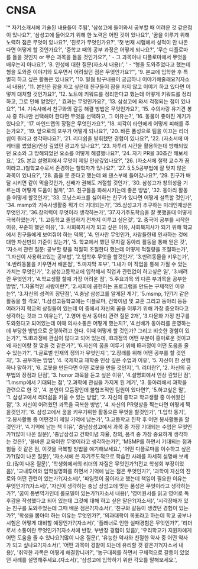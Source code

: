 # CNSA



 '* 자기소개서에 기술된 내용들이 주됨',
 '삼성고에 들어와서 공부할 때 어려운 것 같은점이 있나요?',
 '삼성고에 들어오기 위해 한 노력은 어떤 것이 있나요?',
 '꿈을 이루기 위해 노력하 점은 무엇이 있나요?',
 '진로가 무엇인가요?',
 '첫 번재 시험에서 성적이 안 나온다면 어떻게 할 것인가요?',
 '중학교 때의 공부 과정은 어떻게 되나요?',
 '무슨 디플로마를 들을 것인지 or 무슨 과목을 들을 것인가요?',
 '    - 그 과목이나 디플로마에서 무엇을 배우는지 아나요?',
 '8. 인성에 대한 질문(자소서 내용):',
 '   - “형을 도와주었다고 했는데 형을 도와준 이야기와 도우면서 어려웠던 점은 무엇인가요?”',
 '9. 본교에 입학한 후 특별히 하고 싶은 활동은 있나요?',
 '10. 밀웜 탐구내용이 궁금하니 이야기해줄래요?(자소서 내용)',
 '11. 본인은 잠을 자고 싶은데 친구들이 잠을 자지 않고 이야기 하고 있다면 어떻게 대처할 것인가요?',
 '12. 노트에 키워드를 정리한다고 했는데 어떻게 키워드를 정리하고, 그로 인해 얻었던',
 '    효과는 무엇인가요?',
 '13. 삼성고에 와서 걱정되는 점이 있나요?',
 '14. 기숙사에서 친구와의 갈등 해결 방법은 무엇인가요?',
 '15. 수의사랑 유기견 봉사 중 하나만 선택해야 한다면 무엇을 선택하고, 그 이유는?',
 '16. 동물이 좋아진 계기가 있나요?',
 '17. 마인드맵의 장점은 무엇인가요?',
 '18. 지각이 타인에게 어떻게 피해를 주는가요?',
 '19. 앞으로의 포부가 어떻게 되나요?',
 '20. 바른 품성으로 팀을 이끄는 리더쉽이 뭐라고 생각하나요?',
 '21. 리더쉽을 발휘했던 경험이 있나요?',
 '22. (자소서에 마케터를 썼었음)인상 깊었던 광고가 있나요?',
 '23. 자투리 시간을 활용하는데 방해되었던 요소와 그 방해되었던 요소를 어떻게 해결했나요?',
 '24. 자기 PR을 30초간 해보세요.',
 '25. 본교 설명회에서 무엇이 제일 인상깊었나요?',
 '26. (자소서에 철학 교수가 꿈이라고..)철학교수로서 존경하는 철학자가 있나요?',
 '27. 5,5,5공부법에 잘 맞지 않은 과목이 있나요?',
 '28. 춤을 못 춘다고 했는데 왜 댄스부에 들어갔나요?',
 '29. 친구가 배달 시키면 같이 먹을것인가, 선배가 권해도 거절할 것인가',
 '30. 삼성고가 창의성을 기르는데 어떻게 도움이 될까',
 '31. 친구들을 화해시키는데 좋은 방법',
 '32. 동아리 활동을 어떻게 할것인가',
 '33. 모닝스파크를 싫어하는 친구가 있다면 어떻게 설득할 것인가',
 '34. msmp와 기숙사생활중 뭐가 더 기대되는가',
 '35.삼성고가 추구하는 미래인재상은 무엇인가',
 '36.창의력이 무엇이라 생각하는가',
 '37.자기주도학습을 잘 못했을때 어떻게 극복하였는가',
 '1. 고등학교 졸업하기 전까지 이루고 싶은것',
 '2. 중국어 공부를 시작한 이유, 꾸준히 했던 이유',
 '3. 사회복지사가 되고 싶은 이유, 사회복지사가 되기 위해 학교에서 친구들에게 보여줘야 하는 덕목',
 '4. 인사란 무엇인가, 사람들한테 인사하는 것에 대한 자신만의 기준이 있는가',
 '5. 학교에서 했던 뮤지컬 동아리 활동을 통해 얻은 것',
 '자소서 관련 질문: 공부할 량을 적절히 조절한다 했는데 어떻게 적절량을 조절하는가',
 '1.자신이 사용하고있는 공부법',
 '2.입학후 무엇을 할것인가',
 '3.반려동물을 키우는가',
 '4.반려동물을 키우면서 배운점',
 '5.마지막 포부',
 '1.내가 이 직업을 통해 가질 수 았는 가치는 무엇인가',
 '2.삼성고등학교에 입학해서 직업과 관련없이 하고싶은 일',
 '3.배려란 무엇인가',
 '4.학교생활 할때 가장 어려운 점',
 '5.주요과목 외 다른 부과목을 공부한 방법',
 '1.자율적인 사람이란?',
 '2.사회에 공헌하는 프로그램을 만드는 구체적인 이유는?',
 '3.자신의 성격의 장단점',
 '4.충남 삼성고를 알게된 계기',
 '5.msmp, 1인1기 같은 활동을 할 각오',
 '1.삼성고등학교에는 디플로마, 건학이념 및 교훈 그리고 동아리 등등 여러가지 학교의 상징들이 있는데 이 중에서 자신의 꿈을 이루기 위해 가장 중요하다고 생각하는 것과 그 이유는?',
 '2.영어 원서 동아리 관련 질문 2개',
 '3.다문화 가정 친구를 도와줬다고 되어있는데 이때 의사소통은 어떻게 했는지?',
 '4.선배가 동아리를 운영하는데 부당한 방법으로 운영하려고 한다. 이때 어떻게 할 것인가? 그리고 비슷한 경험이 있는가?',
 '5.IB과정에 관심이 많다고 되어 있는데, IB과정의 어떤 부분이 흥미로운 것이고 왜 자신이랑 잘 맞을 것 같은가?',
 '6.자신의 꿈을 이루기 위해 IB과정이 어떤 도움을 줄 수 있는가?',
 '1.글로벌 인재의 정의가 무엇인지 ',
 '2.장래를 위해 어떤 공부를 할 것인지',
 '3. 공부하는 방법',
 '4. 국제학교 재학중 인상 깊은 수업과 이유',
 '5. 자신이 한 선행 하나 말하기',
 '6. 로봇을 만든다면 어떤 로봇을 만들 것인지',
 '1. 리더란?',
 '2. 자신의 공부법의 장점과 단점',
 '3. honor 과목을 듣고 싶은 이유',
 '4.설명회에서 인상 깊었던 점',
 '1.msmp에서 기대되는 점',
 '2.과학에 관심을 가지게 된 계기',
 '3. 동아리에서 과학을 관련으로 한 것',
 '4. 본인이 모둠장인데 불협조적인 팀원이 있다면?',
 '5.하고싶은 말',
 '1. 삼성고에서 리더쉽을 키울 수 있는 방법',
 '2. 자신의 중학교 학교생활 중 아쉬웠던 점',
 '3. 자신이 어려웠던 과목을 극복한 방법',
 '4. 자신의 PR영상을 찍는다면 어떻게 찍을것인가',
 '6. 삼성고에서 꿈을 키우기위한 활동으론 무엇을 할것인가',
 '1.입학 동기',
 '2.봉사활동 중 어떤것이 제일 기억에 남는가',
 '3.고등학교 진학 후 어떤 봉사활동을 할 것인가',
 '4.기억에 남는 책 이유',
 '충남상성고에서 과목 중 가장 기대되는 수업은 무엇인가?(많이 나온 질문)',
 '충남삼성고 건학이념 자율, 창의, 품격 중 가장 중요하게 생각하는 것은?',
 '올바른 교육이란 무엇이라고 생각하는가?',
 'MSMP를 하면서 기대되는 점과 힘들 것 같은 점, 이것을 극복할 방법을 얘기해보세요.',
 '어떤 디플로마를 이수하고 싶은가?(많이 나온 질문)',
 '자소서에 쓴 자기주도적으로 학습한 사례를 자세히 설명해 보세요.(많이 나온 질문)',
 '학생회에서의 리더의 자질은 무엇인가?(전교 학생회 부장이었음)',
 '교내투어와 입학설명회를 하면서 기억에 남는 점은 무엇인가?',
 '과학이 자신의 진로와 어떤 관련이 있는가?(자소서)',
 '파일럿이 꿈이라고 했는데 책임이 필요한 이유는 무엇인가?(자소서)',
 '자신이 생각하는 충남 상섬고에 맞는 품성은 무엇이라고 생각하는가?',
 '꿈이 통번역가인데 롤모델이 있는가?(자소서 내용)',
 '영어원서를 읽고 영어로 독후감을 작성했다고 되어 있는데 그것에 대해 하고 싶은 말은?(자소서)',
 '시각장애가 있는 친구를 도와주었는데 그때 배운 점은?(자소서)',
 '친구와 갈등이 생겼던 경험이 있는가?',
 '학생을 뽑아야 하는 이유는 무엇인가?',
 '의과대학이 목표라고 하는데 학교 공부나 시험은 어떻게 대비할 예정인가?(자소서)',
 '플래너로 인한 실패경험은 무엇인가?',
 '리더로서 소통이란 무엇인가?(자소서에 반장, 부반장 경험이 있음)',
 '우리학교가 지원자에게 어떤 도움을 줄 수 있나요?(많이 나온 질문)',
 '유능한 약사와 친절한 약사 중 어떤 약사가 되고 싶나요?(자소서)',
 '어떤 과목이 경찰이 되는데 유리할 것 같은가?(자소서 내용)',
 '취약한 과목은 어떻게 해결합니까?',
 '농구대회를 하면서 구체적으로 갈등이 있었던 사례를 설명해주세요.(자소서)',
 '삼성고에 입학하기 위한 각오를 말해보세요.',
